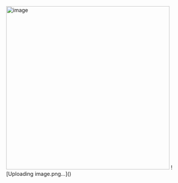 <img width="437" alt="image" src="https://github.com/Juman8/web_browser_extension/assets/28641214/8e74932a-2573-4b92-9b84-b7a25d999be0">
![Uploading image.png…]()
